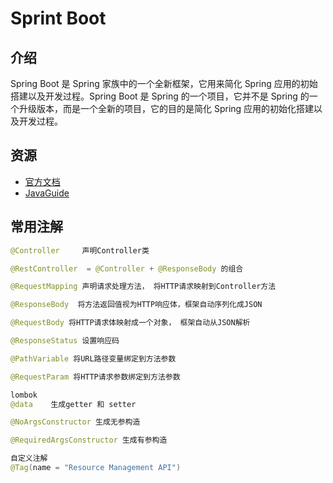 # Sprint Boot

## 介绍

Spring Boot 是 Spring 家族中的一个全新框架，它用来简化 Spring 应用的初始搭建以及开发过程。Spring Boot 是 Spring 的一个项目，它并不是 Spring 的一个升级版本，而是一个全新的项目，它的目的是简化 Spring 应用的初始化搭建以及开发过程。

## 资源

- [官方文档](https://spring.io/projects/spring-boot)
- [JavaGuide](https://snailclimb.gitee.io/javaguide/#/docs/backend/spring/SpringBoot)

## 常用注解

```java
@Controller     声明Controller类

@RestController  = @Controller + @ResponseBody 的组合

@RequestMapping 声明请求处理方法， 将HTTP请求映射到Controller方法

@ResponseBody  将方法返回值视为HTTP响应体，框架自动序列化成JSON

@RequestBody 将HTTP请求体映射成一个对象， 框架自动从JSON解析

@ResponseStatus 设置响应码

@PathVariable 将URL路径变量绑定到方法参数

@RequestParam 将HTTP请求参数绑定到方法参数

lombok
@data    生成getter 和 setter

@NoArgsConstructor 生成无参构造

@RequiredArgsConstructor 生成有参构造

自定义注解
@Tag(name = "Resource Management API")

```
